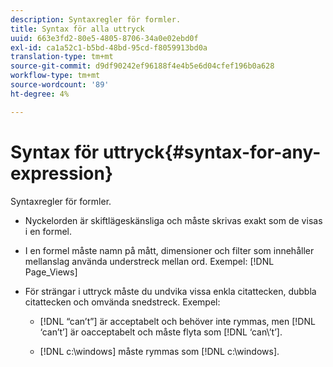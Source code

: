 ```yaml
---
description: Syntaxregler för formler.
title: Syntax för alla uttryck
uuid: 663e3fd2-80e5-4805-8706-34a0e02ebd0f
exl-id: ca1a52c1-b5bd-48bd-95cd-f8059913bd0a
translation-type: tm+mt
source-git-commit: d9df90242ef96188f4e4b5e6d04cfef196b0a628
workflow-type: tm+mt
source-wordcount: '89'
ht-degree: 4%

---
```


# Syntax för uttryck{#syntax-for-any-expression}

Syntaxregler för formler.

* Nyckelorden är skiftlägeskänsliga och måste skrivas exakt som de visas i en formel.
* I en formel måste namn på mått, dimensioner och filter som innehåller mellanslag använda understreck mellan ord. Exempel: [!DNL Page_Views]
* För strängar i uttryck måste du undvika vissa enkla citattecken, dubbla citattecken och omvända snedstreck. Exempel:

   * [!DNL “can’t”] är acceptabelt och behöver inte rymmas, men  [!DNL ‘can’t’] är oacceptabelt och måste flyta som  [!DNL ‘can\’t’].

   * [!DNL c:\windows] måste rymmas som  [!DNL c:\\windows].
